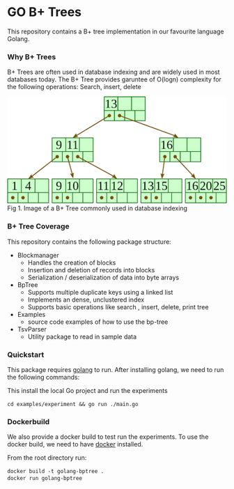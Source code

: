 # GO B+ Trees

This repository contains a B+ tree implementation in our favourite language Golang.

### Why B+ Trees
B+ Trees are often used in database indexing and are widely used in most databases today. The B+ Tree provides garuntee of O(logn) complexity for the following operations: Search, insert, delete

![image](./assets/b-plus-tree.png)
Fig 1. Image of a B+ Tree commonly used in database indexing

### B+ Tree Coverage

This repository contains the following package structure:

- Blockmanager
  - Handles the creation of blocks
  - Insertion and deletion of records into blocks
  - Serialization / deserialization of data into byte arrays
- BpTree
  - Supports multiple duplicate keys using a linked list
  - Implements an dense, unclustered index
  - Supports basic operations like search , insert, delete, print tree
- Examples
  - source code examples of how to use the bp-tree
- TsvParser
  - Utility package to read in sample data


### Quickstart

This package requires [golang](https://golang.org/) to run. After installing golang, we need to run the following commands:

This install the local Go project and run the experiments

~~~
cd examples/experiment && go run ./main.go
~~~


### Dockerbuild

We also provide a docker build to test run the experiments. To use the docker build, we need to have [docker](https://www.docker.com/products/docker-desktop) installed.

From the root directory run:
~~~
docker build -t golang-bptree .
docker run golang-bptree
~~~